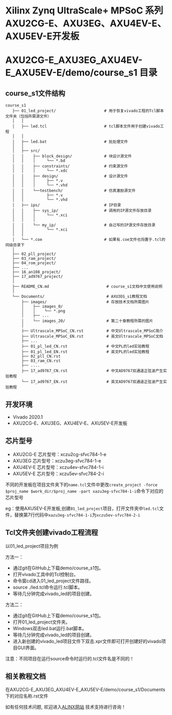 # Xilinx Zynq UltraScale+ MPSoC 系列 AXU2CG-E、AXU3EG、AXU4EV-E、AXU5EV-E开发板
# AXU2CG-E_AXU3EG_AXU4EV-E_AXU5EV-E/demo/course_s1 目录
## course_s1文件结构
 ```
 course_s1
    ├── 01_led_project/                     # 用于恢复vivado工程的Tcl脚本文件夹（包括所需源文件）
    │   │
    │   ├── led.tcl                         # tcl脚本文件用于创建vivado工程
    │   │  
    │   ├── led.bat                         # 批处理文件
    │   │  
    │   ├── src/ 
    │   │    ├── block_design/              # 块设计源文件
    │   │    │     └── *.bd
    │   │    ├── constraints/               # 约束源文件 
    │   │    │     └── *.xdc
    │   │    ├── design/                    # 设计源文件
    │   │    │     ├── *.v
    │   │    │     └── *.vhd
    │   │    └──testbench/                  # 仿真激励源文件
    │   │          ├── *.v
    │   │          └── *.vhd
    │   ├── ips/                            # IP目录
    │   │    ├── sys_ip/                    # 调用的IP源文件存放目录
    │   │    │     └── *.xci
    │   │    │     
    │   │    └── my_ip/                     # 自己写的IP源文件存放目录
    │   │          └── *.xci
    │   │
    │   └── *.coe                           # 如果有.coe文件也将置于.tcl的同级目录下
    │     
    ├── 02_pll_project/  
    ├── 03_ram_project/                     
    ├── 04_rom_project/                         
    ├── ...                        
    ├── 16_an108_project/ 
    ├── 17_ad9767_project/ 
    │   
    ├── README_CN.md                         # course_s1文档中文使用说明
    │      
    └── Documents/                           # AXU3EG_s1教程文档
        ├── images/                          # 存放技术文档所需图片
        │    ├── images_0/  
        │    │    └── *.png          
        │    ├── ...
        │    └── images_20/                  # 第二十章教程所需的图片   
        │
        ├── Ultrascale_MPSoC_CN.rst          # 中文Ultrascale_MPSoC简介
        ├── Ultrascale_MPSoC_EN.rst          # 英文Ultrascale_MPSoC文档
        ├── ...
        ├── 01_pl_led_CN.rst                 # 中文PL的led实验教程
        ├── 01_pl_led_EN.rst                 # 英文PL的led实验教程
        ├── 02_pll_CN.rst
        ├── 03_ram_CN.rst  
        ├── ....     
        ├── 17_ad9767_CN.rst                 # 中文AD9767双通道正弦波产生实验教程
        └── 17_ad9767_EN.rst                 # 英文AD9767双通道正弦波产生实验教程
 ```
## 开发环境
* Vivado 2020.1
* AXU2CG-E、AXU3EG、AXU4EV-E、AXU5EV-E开发板

## 芯片型号
* AXU2CG-E 芯片型号：xczu2cg-sfvc784-1-e
* AXU3EG   芯片型号：xczu3eg-sfvc784-1-e
* AXU4EV-E 芯片型号：xczu4ev-sfvc784-1-i
* AXU5EV-E 芯片型号：xczu5ev-sfvc784-2-i

不同的开发板在项目文件夹下的`name.tcl`文件中更改`create_project -force $proj_name $work_dir/$proj_name -part xazu3eg-sfvc784-1-i`命令下对应的芯片型号

eg：使用AXU5EV-E开发板,创建`01_led_project`项目，打开文件夹中`led.tcl`文件，替换第7行代码中`xazu3eg-sfvc784-1-i`为`xczu5ev-sfvc784-2-i`

## Tcl文件夹创建vivado工程流程
以01_led_project项目为例

方法一：
* 通过git在GitHub上下载demo/course_s1包。
* 打开vivado工具中的Tcl控制台。
* 命令窗cd进入01_led_project文件路径。
* source ./led.tcl命令运行.tcl脚本。
* 等待几分钟完成vivado_led的项目创建。

方法二：
* 通过git在GitHub上下载demo/course_s1包。
* 打开01_led_project文件夹。
* Windows双击led.bat运行.bat脚本。
* 等待几分钟完成vivado_led的项目创建。
* 进入新创建的vivado_led项目文件下双击.xpr文件即可打开创建好的vivado项目GUI界面。

注意：不同项目在运行source命令时运行的.tcl文件名是不同的！
## 相关教程文档
在AXU2CG-E_AXU3EG_AXU4EV-E_AXU5EV-E/demo/course_s1/Documents下的对应名称.rst文件


如有任何技术问题, 欢迎进入[ALINX网站](https://www.alinx.com) 技术支持进行咨询！